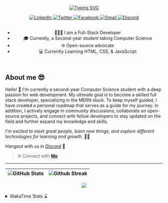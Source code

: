 
<header align="left">
  
[![Typing SVG](https://readme-typing-svg.demolab.com?font=poppins&weight=900&size=32&duration=4000&pause=800&color=FDFDFD&vCenter=true&width=800&lines=Welcome+to+my+GitHub+profile!+%F0%9F%91%8B;Let's+Connect!+%F0%9F%A4%9D)](https://git.io/typing-svg)
    
<section>
    <a href="https://www.linkedin.com/in/jfmartinz/" target="_blank">
    <img src="https://img.shields.io/badge/Let's Connect |-LinkedIn-4d4f73?style=plat&amp;logo=linkedin&amp;logoColor=2677c8" alt="LinkedIn" title="Let's Connect!">
  </a>
  <a href="https://twitter.com/jfmartinz" target="_blank">
    <img src="https://img.shields.io/badge/Follow Me |-Twitter-4d4f73?style=plat&amp;logo=twitter&amp;logoColor=1d9bf0" alt="Twitter" title="Follow my Coding Journey">
  </a>
    <a href="https://www.facebook.com/profile.php?id=61550922350882" target="_blank">
    <img src="https://img.shields.io/badge/Follow Me |-Facebook-4d4f73?style=plat&amp;logo=facebook&amp;logoColor=1d9bf0" alt="Facebook" title="Follow me on Facebook">
  </a>
  <a href="mailto:se.josephmartin@gmail.com">
    <img src="https://img.shields.io/badge/Let's%20Talk |-Gmail-4d4f73?style=plat&amp;logo=gmail&amp;logoColor=ea4335" alt="Gmail" title="mailto:se.josephmartin@gmail.com">
  </a>
  <a href="https://discord.gg/4hVUVucEvV" target="_blank">
    <img src="https://img.shields.io/badge/DevLounge |-Discord-4d4f73?style=plat&amp;logo=discord&amp;logoColor=1d9bf0" alt="Discord" title="Hangout with Us">
  </a>
</section><br>


- 🧑🏻‍💻 I am a Full-Stack Developer
- 🎓 Currently, a Second-year student taking Computer Science 
- 🌐 Open-source advocate   
- 💻 Currently Learning HTML, CSS, & JavaScript
</header>


  

<section align="left">

## About me 😎

Hello! 👋 I'm currently a second-year Computer Science student with a deep passion for web development. My ultimate goal is to become a skilled full stack developer, specializing in the MERN stack. To keep myself guided, I have created a personal roadmap that serves as a guide for my journey. In addition, I actively engage in community discussions, collaborate on open-source projects, and connect with fellow developers to stay updated on the field and further expand my knowledge and skills.

*I'm excited to meet great people, learn new things, and explore different technologies for learning and growth.* 🚀💫

*Hangout with us in* [*Discord*](https://discord.gg/4hVUVucEvV) 🤖

> 🌐 Connect with  [**Me**](https://linkfree.io/jfmartinz) 
</section>

---

<section align="center">

  <!--
  ###### Technologies && GitHub Stats 
  
  <a href="https://skillicons.dev" title="Visit https://skillicons.dev for more information">
    <img src="https://skillicons.dev/icons?i=mongodb,expressjs,nodejs,react,html,css,tailwind,javascript,git,githubactions,md" />
  </a><br><br> -->



| <img src="https://github-readme-stats.vercel.app/api?username=jfmartinz&show_icons=true&theme=tokyonight&hide_border=true&include_all_commits=false&count_private=false" alt="GitHub Stats" title="Github Stats"/> | <img src="https://github-readme-streak-stats.herokuapp.com/?user=jfmartinz&theme=tokyonight&hide_border=true" alt="Github Streak" title="Github Streak"/> |
| --- | --- | 

<!-- Visit https://committers.top/ to learn more about this -->

<a href="https://committers.top/philippines_public#jfmartinz" title="Visit https://committers.top/ to learn more about this">
          <img src="https://img.shields.io/static/v1?label=MOST ACTIVE GITHUB USERS IN PH&labelColor=4d4f73&message=➦&color=38bdae&style=lat-Square&logo=github&logoColor=fffff"/>
</a>

</section>

<br>

<!-- To generate your own WakaTimem in your README profile.
Visit this repo: https://github.com/anmol098/waka-readme-stats -->
<details>
  
 <summary>  WakaTime Stats ⌛ </summary><br>
   
<!--START_SECTION:jfmartinz-->
![Code Time](http://img.shields.io/badge/Code%20Time-140%20hrs%2030%20mins-blue)

**I'm an Early 🐤** 

```text
🌞 Morning                136 commits         ████░░░░░░░░░░░░░░░░░░░░░   15.33 % 
🌆 Daytime                337 commits         █████████░░░░░░░░░░░░░░░░   37.99 % 
🌃 Evening                337 commits         █████████░░░░░░░░░░░░░░░░   37.99 % 
🌙 Night                  77 commits          ██░░░░░░░░░░░░░░░░░░░░░░░   08.68 % 
```
📅 **I'm Most Productive on Monday** 

```text
Monday                   156 commits         ████░░░░░░░░░░░░░░░░░░░░░   17.59 % 
Tuesday                  104 commits         ███░░░░░░░░░░░░░░░░░░░░░░   11.72 % 
Wednesday                132 commits         ████░░░░░░░░░░░░░░░░░░░░░   14.88 % 
Thursday                 150 commits         ████░░░░░░░░░░░░░░░░░░░░░   16.91 % 
Friday                   117 commits         ███░░░░░░░░░░░░░░░░░░░░░░   13.19 % 
Saturday                 119 commits         ███░░░░░░░░░░░░░░░░░░░░░░   13.42 % 
Sunday                   109 commits         ███░░░░░░░░░░░░░░░░░░░░░░   12.29 % 
```


📊 **This Week I Spent My Time On** 

```text
💬 Programming Languages: 
Java                     5 hrs 2 mins        ██████████████████████░░░   86.86 % 
HTML                     22 mins             ██░░░░░░░░░░░░░░░░░░░░░░░   06.57 % 
Text                     11 mins             █░░░░░░░░░░░░░░░░░░░░░░░░   03.28 % 
CSS                      11 mins             █░░░░░░░░░░░░░░░░░░░░░░░░   03.26 % 
JSON                     0 secs              ░░░░░░░░░░░░░░░░░░░░░░░░░   00.04 % 

💻 Operating System: 
Windows                  5 hrs 48 mins       █████████████████████████   100.00 % 
```


<!--END_SECTION:jfmartinz-->
</details>

